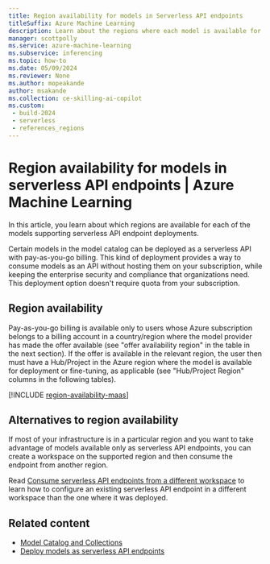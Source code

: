 ```yaml
---
title: Region availability for models in Serverless API endpoints
titleSuffix: Azure Machine Learning
description: Learn about the regions where each model is available for deployment in serverless API endpoints.
manager: scottpolly
ms.service: azure-machine-learning
ms.subservice: inferencing
ms.topic: how-to
ms.date: 05/09/2024
ms.reviewer: None
ms.author: mopeakande
author: msakande
ms.collection: ce-skilling-ai-copilot 
ms.custom: 
 - build-2024
 - serverless
 - references_regions
---
```


# Region availability for models in serverless API endpoints | Azure Machine Learning

In this article, you learn about which regions are available for each of the models supporting serverless API endpoint deployments.

Certain models in the model catalog can be deployed as a serverless API with pay-as-you-go billing. This kind of deployment provides a way to consume models as an API without hosting them on your subscription, while keeping the enterprise security and compliance that organizations need. This deployment option doesn't require quota from your subscription.

## Region availability

Pay-as-you-go billing is available only to users whose Azure subscription belongs to a billing account in a country/region where the model provider has made the offer available (see "offer availability region" in the table in the next section). If the offer is available in the relevant region, the user then must have a Hub/Project in the Azure region where the model is available for deployment or fine-tuning, as applicable (see "Hub/Project Region" columns in the following tables).

[!INCLUDE [region-availability-maas](../ai-foundry/includes/region-availability-maas.md)]


## Alternatives to region availability

If most of your infrastructure is in a particular region and you want to take advantage of models available only as serverless API endpoints, you can create a workspace on the supported region and then consume the endpoint from another region. 

Read [Consume serverless API endpoints from a different workspace](how-to-connect-models-serverless.md) to learn how to configure an existing serverless API endpoint in a different workspace than the one where it was deployed.

## Related content

- [Model Catalog and Collections](concept-model-catalog.md)
- [Deploy models as serverless API endpoints](how-to-deploy-models-serverless.md)


